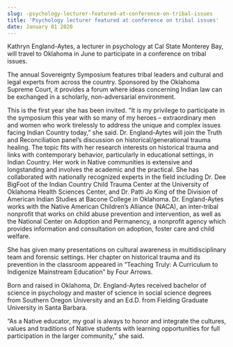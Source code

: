 ```yaml
---
slug: -psychology-lecturer-featured-at-conference-on-tribal-issues
title: 'Psychology lecturer featured at conference on tribal issues'
date: January 01 2020
---
```


 
<p>
  Kathryn England-Aytes, a lecturer in psychology at Cal State Monterey Bay,
  will travel to Oklahoma in June to participate in a conference on tribal
  issues.
</p>
<p>
  The annual Sovereignty Symposium features tribal leaders and cultural and
  legal experts from across the country. Sponsored by the Oklahoma Supreme
  Court, it provides a forum where ideas concerning Indian law can be exchanged
  in a scholarly, non&#45;adversarial environment.
</p>
<p>
  This is the first year she has been invited. "It is my privilege to
  participate in the symposium this year with so many of my heroes –
  extraordinary men and women who work tirelessly to address the unique and
  complex issues facing Indian Country today,” she said. Dr. England&#45;Aytes
  will join the Truth and Reconciliation panel’s discussion on
  historical/generational trauma healing. The topic fits with her research
  interests on historical trauma and links with contemporary behavior,
  particularly in educational settings, in Indian Country. Her work in Native
  communities is extensive and longstanding and involves the academic and the
  practical. She has collaborated with nationally recognized experts in the
  field including Dr. Dee BigFoot of the Indian Country Child Trauma Center at
  the University of Oklahoma Health Sciences Center, and Dr. Patti Jo King of
  the Division of American Indian Studies at Bacone College in Oklahoma. Dr.
  England&#45;Aytes works with the Native American Children’s Alliance
  &#40;NACA&#41;, an inter&#45;tribal nonprofit that works on child abuse
  prevention and intervention, as well as the National Center on Adoption and
  Permanency, a nonprofit agency which provides information and consultation on
  adoption, foster care and child welfare.
</p>
<p>
  She has given many presentations on cultural awareness in multidisciplinary
  team and forensic settings. Her chapter on historical trauma and its
  prevention in the classroom appeared in “Teaching Truly: A Curriculum to
  Indigenize Mainstream Education” by Four Arrows.
</p>
<p>
  Born and raised in Oklahoma, Dr. England&#45;Aytes received bachelor of
  science in psychology and master of science in social science degrees from
  Southern Oregon University and an Ed.D. from Fielding Graduate University in
  Santa Barbara.
</p>
<p>
  “As a Native educator, my goal is always to honor and integrate the cultures,
  values and traditions of Native students with learning opportunities for full
  participation in the larger community,” she said.
</p>
 
